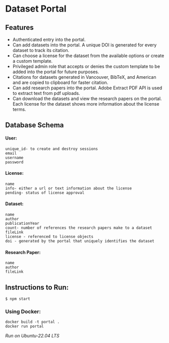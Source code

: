 # Dataset Portal

## Features
- Authenticated entry into the portal.
- Can add datasets into the portal. A unique DOI is generated for every dataset to track its citation. 
- Can choose a license for the dataset from the available options or create a custom template.
- Privileged admin role that accepts or denies the custom template to be added into the portal for future purposes.
- Citations for datasets generated in Vancouver, BibTeX, and American and are copied to clipboard for faster citation.
- Can add research papers into the portal. Adobe Extract PDF API is used to extract text from pdf uploads.
- Can download the datasets and view the research papers on the portal. Each license for the dataset shows more information about the license terms.

## Database Schema
#### User:
```
unique_id- to create and destroy sessions
email
username
password
```

#### License:
```
name
info- either a url or text information about the license
pending- status of license approval
```

#### Dataset:
```
name
author
publicationYear
count- number of references the research papers make to a dataset
fileLink
license - referenced to license objects
doi - generated by the portal that uniquely identifies the dataset
```

#### Research Paper:
```
name
author
fileLink
```

## Instructions to Run:
```
$ npm start
```

### Using Docker:
```
docker build -t portal .
docker run portal
```

*Run on Ubuntu-22.04 LTS*